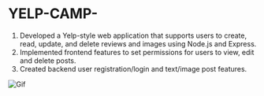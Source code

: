 # YELP-CAMP-

1. Developed a Yelp-style web application that supports users to create, read, update, and delete reviews and images using Node.js and Express.
2. Implemented frontend features to set permissions for users to view, edit and delete posts.
3. Created backend user registration/login and text/image post features.


![Gif](https://user-images.githubusercontent.com/84604184/134999441-aa462624-72ae-42e6-8e18-3e2dda74e2bf.gif)
